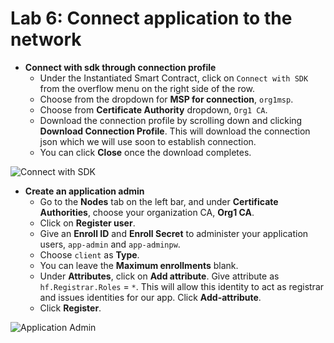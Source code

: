 # Lab 6: Connect application to the network

* **Connect with sdk through connection profile**
  * Under the Instantiated Smart Contract, click on `Connect with SDK` from the overflow menu on the right side of the row.
  * Choose from the dropdown for **MSP for connection**, `org1msp`.
  * Choose from **Certificate Authority** dropdown, `Org1 CA`.
  * Download the connection profile by scrolling down and clicking **Download Connection Profile**. This will download the connection json which we will use soon to establish connection.
  * You can click **Close** once the download completes.

![Connect with SDK](.gitbook/assets/sc19.gif)

* **Create an application admin**
  * Go to the **Nodes** tab on the left bar, and under **Certificate Authorities**, choose your organization CA, **Org1 CA**.
  * Click on **Register user**.
  * Give an **Enroll ID** and **Enroll Secret** to administer your application users, `app-admin` and `app-adminpw`.
  * Choose `client` as **Type**.
  * You can leave the **Maximum enrollments** blank.
  * Under **Attributes**, click on **Add attribute**. Give attribute as `hf.Registrar.Roles` = `*`. This will allow this identity to act as registrar and issues identities for our app. Click **Add-attribute**.
  * Click **Register**.

![Application Admin](.gitbook/assets/sc20.gif)

